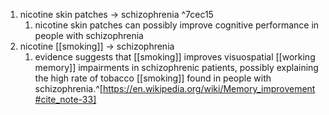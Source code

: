 1. nicotine skin patches → schizophrenia ^7cec15
	1. nicotine skin patches can possibly improve cognitive performance in people with schizophrenia
2. nicotine [[smoking]] → schizophrenia
	1. evidence suggests that [[smoking]] improves visuospatial [[working memory]] impairments in schizophrenic patients, possibly explaining the high rate of tobacco [[smoking]] found in people with schizophrenia.^[https://en.wikipedia.org/wiki/Memory_improvement#cite_note-33]